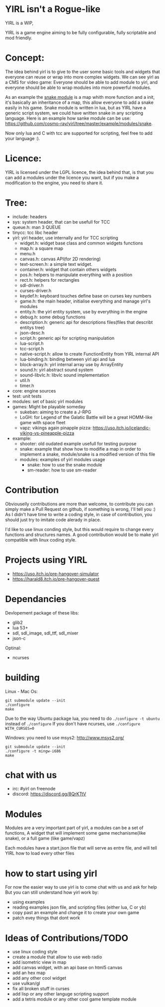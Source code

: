 # YIRL isn't a Rogue-like

YIRL is a WIP,

YIRL is a game engine aiming to be fully configurable, fully scriptable and mod friendly.

# Concept:
The idea behind yirl is to give to the user some basic tools and widgets that everyone can reuse or wrap into more complex widgets.
We can see yirl as a CMS for video game:
Everyone should be able to add module to yirl, and everyone should be able to wrap modules into more powerful modules.

As an example the [snake module](https://github.com/cosmo-ray/yirl/tree/master/modules/snake) is a map whith more function and a init, it's basically an inheritance of a map, this allow everyone to add a snake easily in his game.
Snake module is written in lua, but as YIRL have a generic script system, we could have written snake in any scripting language.
Here is an example how sanke module can be use: https://github.com/cosmo-ray/yirl/tree/master/example/modules/snake.

Now only lua and C with tcc are supported for scripting, feel free to add your language :).


# Licence:
YIRL is licensed under the LGPL licence, the idea behind that, is that you can add a modules under the licence you want, but if you make a modification to the engine, you need to share it.

# Tree:

* include: headers
 * sys: system header, that can be usefull for TCC
  * queue.h: man 3 QUEUE
 * tinycc: tcc libc header
 * yirl: yirl header, use internally and for TCC scripting
    * widget.h: widget base class and common widgets functions
    * map.h: a square map
    * menu.h
    * canvas.h: canvas API(for 2D rendering)
    * text-screen.h: a simple text widget.
    * container.h: widget that contain others widgets
    * pos.h: helpers to manipulate everything with a position
    * rect.h: helpers for rectangles
    * sdl-driver.h
    * curses-driver.h
    * keydef.h: keyboard touches define base on curses key numbers
    * game.h: the main header, initialise everything and manage yirl's modules
    * entity.h: the yirl entity system, use by everything in the engine
    * debug.h: some debug functions
    * description.h: generic api for descriptions files(files that describt entitys tree)
    * json-desc.h
    * script.h: generic api for scripting manipulation
    * lua-script.h
    * tcc-script.h
    * native-script.h: allow to create FunctionEntity from YIRL internal API
    * lua-binding.h: binding between yirl api and lua
    * block-array.h: yirl internal array use by ArrayEntity
    * sound.h: yirl abstract sound system
    * sound-libvlc.h: libvlc sound implementation
    * util.h
    * timer.h
* core: engine sources
* test: unit tests
* modules: set of basic yirl modules
* games: Might be playable someday
  * sukeban: aiming to create a J-RPG
  * LoGH: for Legend of the Galatic Battle will be a great HOMM-like game with space fleet
  * vapz: vikings again pinapple pizza: https://uso.itch.io/icelandic-viking-vs-pineapple-pizza
* example:
  * shooter: old oudated example usefull for testing purpose
  * snake: example that show how to modifie a map in order to implement a snake, module/snake is a modified version of this file
  * modules: examples of yirl modules usage
    * snake: how to use the snake module
    * sm-reader: how to use sm-reader

# Contribution

Obviouselly contributions are more than welcome, to contribute you can simply make a Pull Request on github, if something is wrong, I'll tell you :)
As I didn't have time to write a coding style, in case of contribution, you should just try to imitate code alerady in place.

I'd like to use linux conding style, but this would require to change every functions and structures names.
A good contribution would be to make yirl compatible with linux coding style.

# Projects using YIRL
* https://uso.itch.io/pre-hangover-simulator
* https://harald8.itch.io/pre-hangover-quest

# Dependancies

Devlopement package of these libs:

* glib2
* lua 53+
* sdl, sdl_image, sdl_ttf, sdl_mixer
* json-c

Optinal:
* ncurses

# building
Linux - Mac Os:
```
git submodule update --init
./configure
make
```

Due to the way Ubuntu package lua, you need to do `./configure -t ubuntu` instead of `./configure`
If you don't have ncurses, use `./configure WITH_CURSES=0`

Windows:
you need to use msys2: http://www.msys2.org/
```
git submodule update --init
./configure -t mingw-i686
make
```

# chat with us
* irc: #yirl on freenode
* discord: https://discord.gg/8QrKTtV


# Modules
Modules are a very important part of yirl, a modules can be a set of functions,
A widget that will implement some game mechanisme(like snake), or a full game (like game/vapz)

Each modules have a start.json file that will serve as entre file, and will tell YIRL how to load every other files

# how to start using yirl
For now the easier way to use yirl is to come chat with us and ask for help
But you can still understand how yirl work by:
* using examples
* reading examples json file, and scripting files (either lua, C or yb)
* copy past an example and change it to create your own game
* patch evey things that dont work

# Ideas of Contributions/TODO

* use linux coding style
* create a module that allow to use web radio
* add isometric view in map
* add canvas widget, with an api base on html5 canvas
* add an hex map
* add any other cool widget
* use vulkan/gl
* fix all broken stuff in curses
* add lisp or any other languge scripting support
* add a tetris module or any other cool game template module

